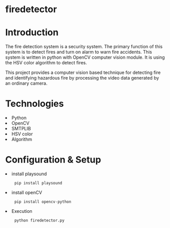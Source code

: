 # firedetector
<h1>Introduction</h1>

The fire detection system is a security system. The primary function of this system is to detect fires and turn on alarm to warn fire accidents. This system is written in python with OpenCV computer vision module. It is using the HSV color algorithm to detect fires.

This project provides a computer vision based technique for detecting fire and identifying hazardous fire by processing the video data generated by an ordinary camera.

<h1>Technologies</h1>
<li>Python</li>
<li>OpenCV</li>
<li>SMTPLIB</li>
<li>HSV color</li>
<li>Algorithm</li>
<h1>Configuration & Setup</h1>
<li>install playsound</li>

        pip install playsound

<li>install openCV</li>

        pip install opencv-python

<li>Execution</li>

        python firedetector.py
